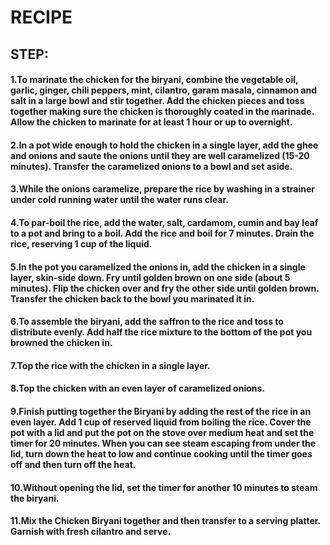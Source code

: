 # RECIPE
## STEP:
#### 1.To marinate the chicken for the biryani, combine the vegetable oil, garlic, ginger, chili peppers, mint, cilantro, garam masala, cinnamon and salt in a large bowl and stir together. Add the chicken pieces and toss together making sure the chicken is thoroughly coated in the marinade. Allow the chicken to marinate for at least 1 hour or up to overnight.
#### 2.In a pot wide enough to hold the chicken in a single layer, add the ghee and onions and saute the onions until they are well caramelized (15-20 minutes). Transfer the caramelized onions to a bowl and set aside.
#### 3.While the onions caramelize, prepare the rice by washing in a strainer under cold running water until the water runs clear.
#### 4.To par-boil the rice, add the water, salt, cardamom, cumin and bay leaf to a pot and bring to a boil. Add the rice and boil for 7 minutes. Drain the rice, reserving 1 cup of the liquid.
#### 5.In the pot you caramelized the onions in, add the chicken in a single layer, skin-side down. Fry until golden brown on one side (about 5 minutes). Flip the chicken over and fry the other side until golden brown. Transfer the chicken back to the bowl you marinated it in.
#### 6.To assemble the biryani, add the saffron to the rice and toss to distribute evenly. Add half the rice mixture to the bottom of the pot you browned the chicken in.
#### 7.Top the rice with the chicken in a single layer.
#### 8.Top the chicken with an even layer of caramelized onions.
#### 9.Finish putting together the Biryani by adding the rest of the rice in an even layer. Add 1 cup of reserved liquid from boiling the rice. Cover the pot with a lid and put the pot on the stove over medium heat and set the timer for 20 minutes. When you can see steam escaping from under the lid, turn down the heat to low and continue cooking until the timer goes off and then turn off the heat.
#### 10.Without opening the lid, set the timer for another 10 minutes to steam the biryani.
#### 11.Mix the Chicken Biryani together and then transfer to a serving platter. Garnish with fresh cilantro and serve.
